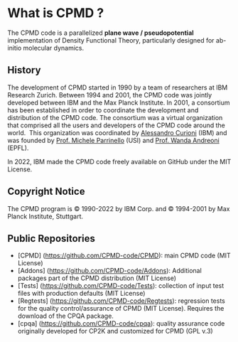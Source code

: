 What is CPMD ?
==============

The CPMD code is a parallelized **plane wave / pseudopotential** implementation of Density Functional Theory, particularly designed for ab-initio molecular dynamics.

## History

The development of CPMD started in 1990 by a team of researchers at IBM Research Zurich. Between 1994 and 2001, the CPMD code was jointly developed between IBM and the Max Planck Institute. In 2001, a consortium has been established in order to coordinate the development and distribution of the CPMD code. The consortium was a virtual organization that comprised all the users and developers of the CPMD code around the world.  This organization was coordinated by [Alessandro Curioni](http://researcher.watson.ibm.com/researcher/view.php?person=zurich-cur) (IBM) and  was founded by [Prof. Michele Parrinello](http://www.rgp.ethz.ch) (USI) and [Prof. Wanda Andreoni](http://c3pn.epfl.ch/page-77528-en.html) (EPFL). 

In 2022, IBM made the CPMD code freely available on GitHub under the MIT License.



## Copyright Notice

The CPMD program is © 1990-2022 by IBM Corp. and © 1994-2001 by Max Planck Institute, Stuttgart. 



## Public Repositories

- [CPMD] (https://github.com/CPMD-code/CPMD): main CPMD code (MIT License)
- [Addons] (https://github.com/CPMD-code/Addons): Additional packages part of the CPMD distribution (MIT License)
- [Tests] (https://github.com/CPMD-code/Tests): collection of input test files with production defaults (MIT License)
- [Regtests] (https://github.com/CPMD-code/Regtests): regression tests for the quality control/assurance of CPMD (MIT License). Requires the download of the CPQA package.
- [cpqa] (https://github.com/CPMD-code/cpqa): quality assurance code originally developed for CP2K and customized for CPMD (GPL v.3)

